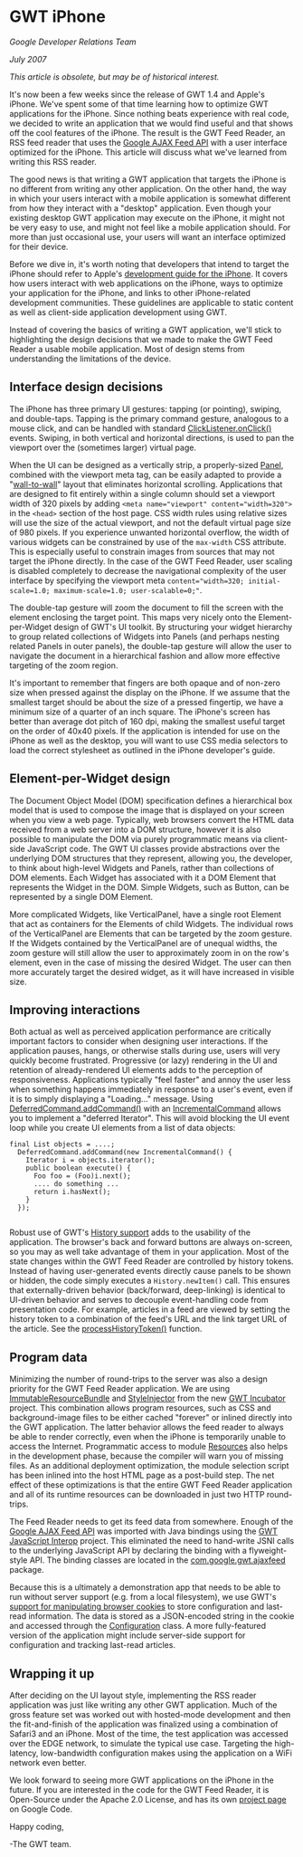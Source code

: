 GWT iPhone
===

_Google Developer Relations Team_

_July 2007_

_This article is obsolete, but may be of historical interest._

It's now been a few weeks since the release of GWT 1.4 and Apple's iPhone.
We've spent some of that time learning how to optimize GWT
applications for the iPhone. Since nothing beats experience with real
code, we decided to write an application that we would find useful and that
shows off the cool features of the iPhone. The result is the
GWT Feed Reader, an RSS feed reader that uses the
[Google
AJAX Feed API](https://developers.google.com/feed/) with a user interface optimized for the iPhone. This article
will discuss what we've learned from writing this RSS reader.

The good news is that writing a GWT application that
targets the iPhone is no different from writing any other application.
On the other hand, the way in which your users interact with a mobile application is
somewhat different from how they interact with a "desktop" application.
Even though your existing desktop GWT application may execute on the iPhone,
it might not be very easy to use, and might not feel like a mobile application should.
For more than just occasional use, your users will want an
interface optimized for their device.

Before we dive in, it's worth noting that
developers that intend to target the iPhone should refer to Apple's
[development
guide for the iPhone](http://developer.apple.com/iphone/). It covers how users interact with web
applications on the iPhone, ways to optimize your application for the iPhone,
and links to other iPhone-related development communities. These
guidelines are applicable to static content as well as client-side application
development using GWT.

Instead of covering the basics of writing a GWT application, we'll stick
to highlighting the design decisions that we made to make the GWT Feed Reader a
usable mobile application. Most of design stems from understanding the
limitations of the device.

## Interface design decisions

The iPhone has three primary UI gestures: tapping (or pointing),
swiping, and double-taps. Tapping is the primary command gesture,
analogous to a mouse click, and can be handled with standard
[ClickListener.onClick()](/javadoc/latest/com/google/gwt/user/client/ui/ClickListener.html)
events. Swiping, in both vertical and horizontal directions, is used to
pan the viewport over the (sometimes larger) virtual page.

When the UI can be designed as a vertically strip, a properly-sized
[Panel](/javadoc/latest/com/google/gwt/user/client/ui/Panel.html),
combined with the viewport meta tag, can be easily adapted to provide a
"[wall-to-wall](http://gwt-feed-reader.googlecode.com/svn/trunk/src/com/google/gwt/sample/feedreader/client/WallToWallPanel.java)"
layout that eliminates horizontal scrolling. Applications that are
designed to fit entirely within a single column should set a viewport width of
320 pixels by adding `<meta
name="viewport" content="width=320">` in the
`<head>` section of the host
page. CSS width rules using relative sizes will use the size of the actual
viewport, and not the default virtual page size of 980 pixels. If you
experience unwanted horizontal overflow, the width of various widgets can be
constrained by use of the `max-width`
CSS attribute. This is especially useful to constrain images from sources
that may not target the iPhone directly. In the case of the GWT Feed
Reader, user scaling is disabled completely to decrease the navigational
complexity of the user interface by specifying the viewport meta
`content="width=320; initial-scale=1.0; maximum-scale=1.0;
user-scalable=0;"`.

The double-tap gesture will zoom the document to fill the screen with the
element enclosing the target point. This maps very nicely onto the
Element-per-Widget design of GWT's UI toolkit. By structuring your widget
hierarchy to group related collections of Widgets into Panels (and perhaps
nesting related Panels in outer panels), the double-tap gesture will allow the
user to navigate the document in a hierarchical fashion and allow more effective
targeting of the zoom region.

It's important to remember that fingers are both opaque and of non-zero
size when pressed against the display on the iPhone. If we assume that the
smallest target should be about the size of a pressed fingertip, we have a
minimum size of a quarter of an inch square. The iPhone's screen has better than
average dot pitch of 160 dpi, making the smallest useful target on the order of
40x40 pixels. If the application is intended for use on the iPhone as well
as the desktop, you will want to use CSS media selectors to load the correct
stylesheet as outlined in the iPhone developer's guide.

## Element-per-Widget design

The Document Object Model (DOM) specification defines a hierarchical box
model that is used to compose the image that is displayed on your screen when
you view a web page. Typically, web browsers convert the HTML data
received from a web server into a DOM structure, however it is also possible to
manipulate the DOM via purely programmatic means via client-side JavaScript
code. The GWT UI classes provide abstractions over the underlying DOM
structures that they represent, allowing you, the developer, to think about
high-level Widgets and Panels, rather than collections of DOM elements.
Each Widget has associated with it a DOM Element that represents the Widget in
the DOM. Simple Widgets, such as Button, can be represented by a single
DOM Element.

More complicated Widgets, like VerticalPanel, have a single root Element
that act as containers for the Elements of child Widgets. The individual
rows of the VerticalPanel are Elements that can be targeted by the zoom
gesture. If the Widgets contained by the VerticalPanel are of unequal
widths, the zoom gesture will still allow the user to approximately zoom in on
the row's element, even in the case of missing the desired Widget. The
user can then more accurately target the desired widget, as it will have
increased in visible size.

## Improving interactions

Both actual as well as perceived application performance are critically
important factors to consider when designing user interactions. If the
application pauses, hangs, or otherwise stalls during use, users will very
quickly become frustrated.
Progressive (or lazy) rendering in the UI and retention of already-rendered UI
elements adds to the perception of responsiveness.
Applications typically "feel faster" and annoy the user less when something happens
immediately in response to a user's event, even if it is to simply displaying a
"Loading..." message. Using
[DeferredCommand.addCommand()](/javadoc/latest/com/google/gwt/user/client/DeferredCommand.html) with an
[IncrementalCommand](/javadoc/latest/com/google/gwt/user/client/IncrementalCommand.html)
allows you to implement a "deferred Iterator". This will avoid blocking
the UI event loop while you create UI elements from a list of data
objects:

```
final List objects = ....;
  DeferredCommand.addCommand(new IncrementalCommand() {
    Iterator i = objects.iterator();
    public boolean execute() {
      Foo foo = (Foo)i.next();
      .... do something ...
      return i.hasNext();
    }
  });
  
```

Robust use of GWT's
[History
support](/javadoc/latest/com/google/gwt/user/client/History.html) adds to the usability of the application. The browser's back
and forward buttons are always on-screen, so you may as well take advantage of
them in your application. Most of the state changes within the GWT Feed
Reader are controlled by history tokens. Instead of having user-generated
events directly cause panels to be shown or hidden, the code simply executes a
`History.newItem()` call. This
ensures that externally-driven behavior (back/forward, deep-linking) is
identical to UI-driven behavior and serves to decouple event-handling code from
presentation code. For example, articles in a feed are viewed by setting the
history token to a combination of the feed's URL and the link target URL of the
article. See the
[processHistoryToken()](http://gwt-feed-reader.googlecode.com/svn/trunk/src/com/google/gwt/sample/feedreader/client/GwtFeedReader.java)
function.

## Program data

Minimizing the number of round-trips to the server was also a design
priority for the GWT Feed Reader application. We are using
[ImmutableResourceBundle](http://code.google.com/p/google-web-toolkit-incubator/wiki/ImmutableResourceBundle)
and
[StyleInjector](http://code.google.com/p/google-web-toolkit-incubator/wiki/StyleInjector)
from the new
[GWT
Incubator](http://code.google.com/p/google-web-toolkit-incubator) project. This combination allows program resources, such as
CSS and background-image files to be either cached "forever" or inlined directly
into the GWT application. The latter behavior allows the feed reader to
always be able to render correctly, even when the iPhone is temporarily unable
to access the Internet. Programmatic access to module
[Resources](http://gwt-feed-reader.googlecode.com/svn/trunk/src/com/google/gwt/sample/feedreader/client/resources/Resources.java)
also helps in the development phase, because the compiler will warn you of
missing files. As an additional deployment optimization, the module
selection script has been inlined into the host HTML page as a post-build
step. The net effect of these optimizations is that the entire GWT Feed
Reader application and all of its runtime resources can be downloaded in just
two HTTP round-trips.

The Feed Reader needs to get its feed data from somewhere. Enough
of the
[Google
AJAX Feed API](https://developers.google.com/feed/) was imported with Java bindings using the
[GWT
JavaScript Interop](http://code.google.com/p/gwt-api-interop) project. This eliminated the need to hand-write
JSNI calls to the underlying JavaScript API by declaring the binding with a
flyweight-style API. The binding classes are located in the
[com.google.gwt.ajaxfeed](http://gwt-feed-reader.googlecode.com/svn/trunk/src/com/google/gwt/ajaxfeed)
package.

Because this is a ultimately a demonstration app that needs to be able to
run without server support (e.g. from a local filesystem), we use GWT's
[support
for manipulating browser cookies](/javadoc/latest/com/google/gwt/user/client/Cookies.html) to store configuration and last-read
information. The data is stored as a JSON-encoded string in the cookie and
accessed through the
[Configuration](http://gwt-feed-reader.googlecode.com/svn/trunk/src/com/google/gwt/sample/feedreader/client/Configuration.java)
class. A more fully-featured version of the application might include
server-side support for configuration and tracking last-read articles.

## Wrapping it up

After deciding on the UI layout style, implementing the RSS reader
application was just like writing any other GWT application. Much of the
gross feature set was worked out with hosted-mode development and then the
fit-and-finish of the application was finalized using a combination of Safari3
and an iPhone. Most of the time, the test application was accessed over
the EDGE network, to simulate the typical use case. Targeting the
high-latency, low-bandwidth configuration makes using the application on a WiFi
network even better.

We look forward to seeing more GWT applications on the iPhone in the
future. If you are interested in the code for the GWT Feed Reader, it is
Open-Source under the Apache 2.0 License, and has its own
[project
page](http://code.google.com/p/gwt-feed-reader/) on Google Code.

Happy coding,

 -The GWT team.
